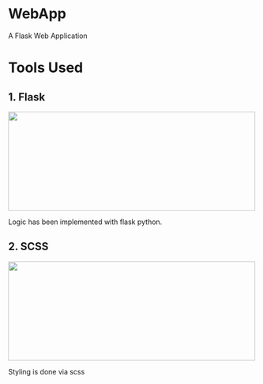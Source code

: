 # WebApp
A Flask Web Application

# Tools Used
## 1. Flask
<img src="https://cdn-images-1.medium.com/max/1600/1*Ou6FFJJD3zhcIUU8wBZqIw.png" width=500 height=200/>

Logic has been implemented with flask python.

## 2. SCSS

<img src="https://sass-lang.com/assets/img/logos/logo-b6e1ef6e.svg" width=500 height=200/>

Styling is done via scss 
